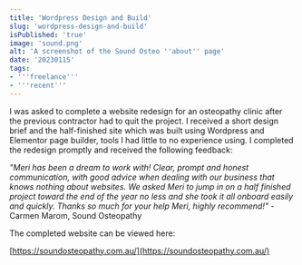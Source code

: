 ```yaml
---
title: 'Wordpress Design and Build'
slug: 'wordpress-design-and-build'
isPublished: 'true'
image: 'sound.png'
alt: 'A screenshot of the Sound Osteo ''about'' page'
date: '20230115'
tags:
- '''freelance'''
- '''recent'''
---
```


I was asked to complete a website redesign for an osteopathy clinic after the previous contractor had to quit the project. I received a short design brief and the half-finished site which was built using Wordpress and Elementor page builder, tools I had little to no experience using. I completed the redesign promptly and received the following feedback:

_"Meri has been a dream to work with! Clear, prompt and honest communication, with good advice when dealing with our business that knows nothing about websites. We asked Meri to jump in on a half finished project toward the end of the year no less and she took it all onboard easily and quickly. Thanks so much for your help Meri, highly recommend!"_ - Carmen Marom, Sound Osteopathy

The completed website can be viewed here:

[https://soundosteopathy.com.au/](https://soundosteopathy.com.au/)